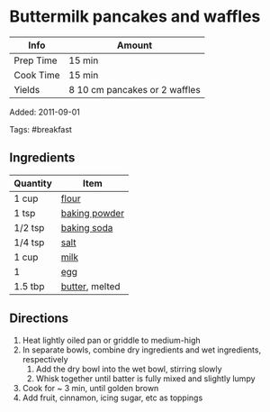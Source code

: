 # Buttermilk pancakes and waffles

| Info      | Amount                        |
| --------- | ----------------------------- |
| Prep Time | 15 min                        |
| Cook Time | 15 min                        |
| Yields    | 8 10 cm pancakes or 2 waffles |

Added: 2011-09-01

Tags: #breakfast

## Ingredients

| Quantity | Item                                                |
| -------- | --------------------------------------------------- |
| 1 cup    | [flour](../_ingredients/flour.md)                   |
| 1 tsp    | [baking powder](../_ingredients/baking%20powder.md) |
| 1/2 tsp  | [baking soda](../_ingredients/baking%20soda.md)     |
| 1/4 tsp  | [salt](../_ingredients/salt.md)                     |
| 1 cup    | [milk](../_ingredients/milk.md)                     |
| 1        | [egg](../_ingredients/egg.md)                       |
| 1.5 tbp  | [butter](../_ingredients/butter.md), melted         |

## Directions

1. Heat lightly oiled pan or griddle to medium-high
2. In separate bowls, combine dry ingredients and wet ingredients, respectively
    1. Add the dry bowl into the wet bowl, stirring slowly
    2. Whisk together until batter is fully mixed and slightly lumpy
3. Cook for ~ 3 min, until golden brown
4. Add fruit, cinnamon, icing sugar, etc as toppings
